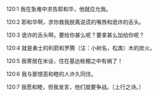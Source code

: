<a id="1"></a>120:1  我在急难中求告耶和华，他就应允我。  

<a id="2"></a>120:2  耶和华啊，求你救我脱离说谎的嘴唇和诡诈的舌头。  

<a id="3"></a>120:3  诡诈的舌头啊，要给你甚么呢？要拿甚么加给你呢？  

<a id="4"></a>120:4  就是勇士的利箭和罗腾（注：小树名，松类）木的炭火。  

<a id="5"></a>120:5  我寄居在米设，住在基达帐棚之中有祸了！  

<a id="6"></a>120:6  我与那恨恶和睦的人许久同住。  

<a id="7"></a>120:7  我愿和睦，但我发言，他们就要争战。〔上行之诗。〕  
